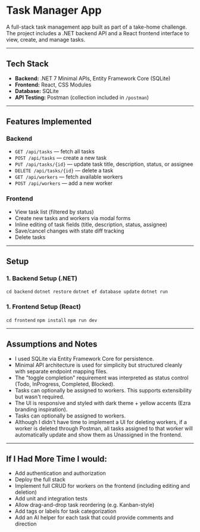 # Task Manager App

A full-stack task management app built as part of a take-home challenge. The project includes a .NET backend API and a React frontend interface to view, create, and manage tasks.

---

## Tech Stack

- **Backend:** .NET 7 Minimal APIs, Entity Framework Core (SQLite)
- **Frontend:** React, CSS Modules
- **Database:** SQLite
- **API Testing:** Postman (collection included in `/postman`)

---

## Features Implemented

### Backend
- `GET /api/tasks` — fetch all tasks
- `POST /api/tasks` — create a new task
- `PUT /api/tasks/{id}` — update task title, description, status, or assignee
- `DELETE /api/tasks/{id}` — delete a task
- `GET /api/workers` — fetch available workers
- `POST /api/workers` — add a new worker

### Frontend
- View task list (filtered by status)
- Create new tasks and workers via modal forms
- Inline editing of task fields (title, description, status, assignee)
- Save/cancel changes with state diff tracking
- Delete tasks

---

## Setup

### 1. Backend Setup (.NET)
`cd backend`
`dotnet restore`
`dotnet ef database update`
`dotnet run`

### 1. Frontend Setup (React)
`cd frontend`
`npm install`
`npm run dev`

---

## Assumptions and Notes
- I used SQLite via Entity Framework Core for persistence.
- Minimal API architecture is used for simplicity but structured cleanly with separate endpoint mapping files.
- The "toggle completion" requirement was interpreted as status control (Todo, InProgress, Completed, Blocked).
- Tasks can optionally be assigned to workers. This supports extensibility but wasn't required.
- The UI is responsive and styled with dark theme + yellow accents (Ezra branding inspiration).
- Tasks can optionally be assigned to workers. 
- Although I didn't have time to implement a UI for deleting workers, if a worker is deleted through Postman, all tasks assigned to that worker will automatically update and show them as Unassigned in the frontend.

---

## If I Had More Time I would:
- Add authentication and authorization
- Deploy the full stack
- Implement full CRUD for workers on the frontend (including editing and deletion)
- Add unit and integration tests
- Allow drag-and-drop task reordering (e.g. Kanban-style)
- Add tags or labels for task categorization
- Add an AI helper for each task that could provide comments and direction